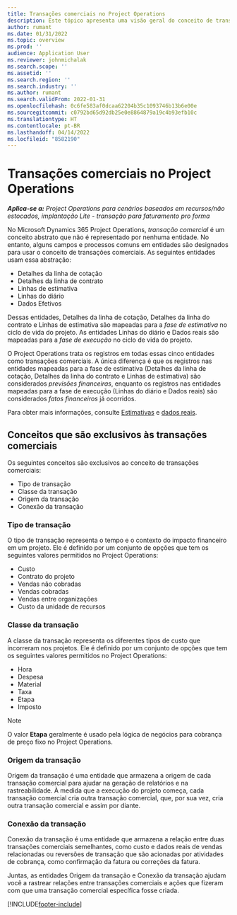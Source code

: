 ```yaml
---
title: Transações comerciais no Project Operations
description: Este tópico apresenta uma visão geral do conceito de transações comerciais no Microsoft Dynamics 365 Project Operations.
author: rumant
ms.date: 01/31/2022
ms.topic: overview
ms.prod: ''
audience: Application User
ms.reviewer: johnmichalak
ms.search.scope: ''
ms.assetid: ''
ms.search.region: ''
ms.search.industry: ''
ms.author: rumant
ms.search.validFrom: 2022-01-31
ms.openlocfilehash: 0c6fe583af0dcaa62204b35c1093746b13b6e00e
ms.sourcegitcommit: c0792bd65d92db25e0e8864879a19c4b93efb10c
ms.translationtype: HT
ms.contentlocale: pt-BR
ms.lasthandoff: 04/14/2022
ms.locfileid: "8582190"
---
```

# <a name="business-transactions-in-project-operations"></a>Transações comerciais no Project Operations

_**Aplica-se a:** Project Operations para cenários baseados em recursos/não estocados, implantação Lite - transação para faturamento pro forma_

No Microsoft Dynamics 365 Project Operations, *transação comercial* é um conceito abstrato que não é representado por nenhuma entidade. No entanto, alguns campos e processos comuns em entidades são designados para usar o conceito de transações comerciais. As seguintes entidades usam essa abstração:

- Detalhes da linha de cotação
- Detalhes da linha de contrato
- Linhas de estimativa
- Linhas do diário
- Dados Efetivos

Dessas entidades, Detalhes da linha de cotação, Detalhes da linha do contrato e Linhas de estimativa são mapeadas para a *fase de estimativa* no ciclo de vida do projeto. As entidades Linhas do diário e Dados reais são mapeadas para a *fase de execução* no ciclo de vida do projeto.

O Project Operations trata os registros em todas essas cinco entidades como transações comerciais. A única diferença é que os registros nas entidades mapeadas para a fase de estimativa (Detalhes da linha de cotação, Detalhes da linha do contrato e Linhas de estimativa) são considerados *previsões financeiras*, enquanto os registros nas entidades mapeadas para a fase de execução (Linhas do diário e Dados reais) são considerados *fatos financeiros* já ocorridos.

Para obter mais informações, consulte [Estimativas](../project-management/estimating-projects-overview.md) e [dados reais](actuals-overview.md).

## <a name="concepts-that-are-unique-to-business-transactions"></a>Conceitos que são exclusivos às transações comerciais

Os seguintes conceitos são exclusivos ao conceito de transações comerciais:

- Tipo de transação
- Classe da transação
- Origem da transação
- Conexão da transação

### <a name="transaction-type"></a>Tipo de transação

O tipo de transação representa o tempo e o contexto do impacto financeiro em um projeto. Ele é definido por um conjunto de opções que tem os seguintes valores permitidos no Project Operations:

- Custo
- Contrato do projeto
- Vendas não cobradas
- Vendas cobradas
- Vendas entre organizações
- Custo da unidade de recursos

### <a name="transaction-class"></a>Classe da transação

A classe da transação representa os diferentes tipos de custo que incorreram nos projetos. Ele é definido por um conjunto de opções que tem os seguintes valores permitidos no Project Operations:

- Hora
- Despesa
- Material
- Taxa
- Etapa
- Imposto

> [!NOTE]
> O valor **Etapa** geralmente é usado pela lógica de negócios para cobrança de preço fixo no Project Operations.

### <a name="transaction-origin"></a>Origem da transação

Origem da transação é uma entidade que armazena a origem de cada transação comercial para ajudar na geração de relatórios e na rastreabilidade. À medida que a execução do projeto começa, cada transação comercial cria outra transação comercial, que, por sua vez, cria outra transação comercial e assim por diante.

### <a name="transaction-connection"></a>Conexão da transação

Conexão da transação é uma entidade que armazena a relação entre duas transações comerciais semelhantes, como custo e dados reais de vendas relacionadas ou reversões de transação que são acionadas por atividades de cobrança, como confirmação da fatura ou correções da fatura.

Juntas, as entidades Origem da transação e Conexão da transação ajudam você a rastrear relações entre transações comerciais e ações que fizeram com que uma transação comercial específica fosse criada.

[!INCLUDE[footer-include](../includes/footer-banner.md)]
